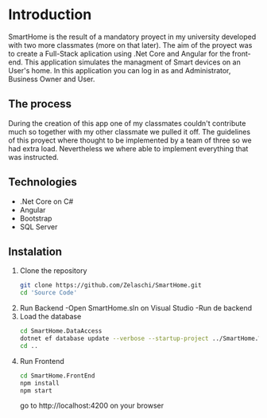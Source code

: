 # Introduction
SmartHome is the result of a mandatory proyect in my university developed with two more classmates (more on that later). The aim of the proyect was to create a Full-Stack aplication using .Net Core and Angular for the front-end. 
This application simulates the managment of Smart devices on an User's home. In this application you can log in as and Administrator, Business Owner and User.

## The process
During the creation of this app one of my classmates couldn't contribute much so together with my other classmate we pulled it off. The guidelines of this proyect where thought to be implemented by a team of three so we had extra load. Nevertheless we where able to implement everything that was instructed.

## Technologies
<ul>
  <li>.Net Core on C#</li>
  <li>Angular</li>
  <li>Bootstrap</li>
  <li>SQL Server</li>
</ul>

## Instalation
1. Clone the repository
   ```sh
   git clone https://github.com/Zelaschi/SmartHome.git
   cd 'Source Code'
   ```
2. Run Backend
   -Open SmartHome.sln on Visual Studio
   -Run de backend
3. Load the database
   ```sh
   cd SmartHome.DataAccess
   dotnet ef database update --verbose --startup-project ../SmartHome.WebApi
   cd ..
   ```
5. Run Frontend
   ```sh
   cd SmartHome.FrontEnd
   npm install
   npm start
   ```
   go to http://localhost:4200 on your browser

